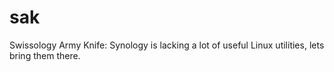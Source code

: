 # sak
Swissology Army Knife: Synology is lacking a lot of useful Linux utilities, lets bring them there.
